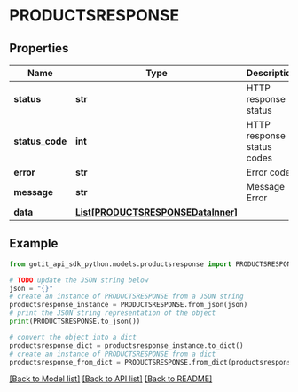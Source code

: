 # PRODUCTSRESPONSE


## Properties

Name | Type | Description | Notes
------------ | ------------- | ------------- | -------------
**status** | **str** | HTTP response status | [optional] 
**status_code** | **int** | HTTP response status codes | [optional] 
**error** | **str** | Error code | [optional] 
**message** | **str** | Message Error | [optional] 
**data** | [**List[PRODUCTSRESPONSEDataInner]**](PRODUCTSRESPONSEDataInner.md) |  | [optional] 

## Example

```python
from gotit_api_sdk_python.models.productsresponse import PRODUCTSRESPONSE

# TODO update the JSON string below
json = "{}"
# create an instance of PRODUCTSRESPONSE from a JSON string
productsresponse_instance = PRODUCTSRESPONSE.from_json(json)
# print the JSON string representation of the object
print(PRODUCTSRESPONSE.to_json())

# convert the object into a dict
productsresponse_dict = productsresponse_instance.to_dict()
# create an instance of PRODUCTSRESPONSE from a dict
productsresponse_from_dict = PRODUCTSRESPONSE.from_dict(productsresponse_dict)
```
[[Back to Model list]](../README.md#documentation-for-models) [[Back to API list]](../README.md#documentation-for-api-endpoints) [[Back to README]](../README.md)


